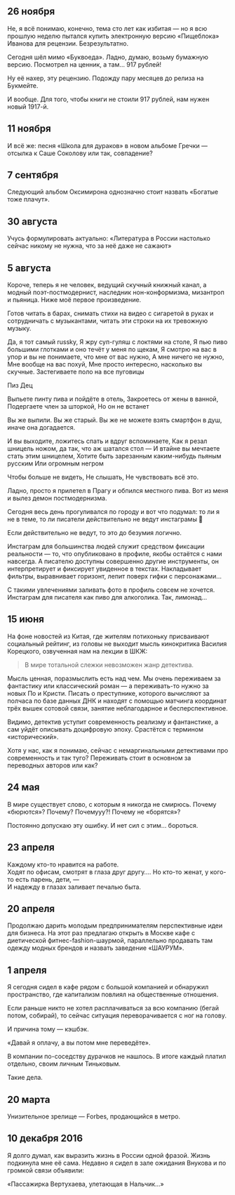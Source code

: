 
## 26 ноября
Не, я всё понимаю, конечно, тема сто лет как избитая — но я всю прошлую неделю пытался купить электронную версию «Пищеблока» Иванова для рецензии. Безрезультатно. 

Сегодня шёл мимо «Буквоеда». Ладно, думаю, возьму бумажную версию. Посмотрел на ценник, а там… 917 рублей!

Ну её нахер, эту рецензию. Подожду пару месяцев до релиза на Букмейте.

И вообще. ​​Для того, чтобы книги не стоили 917 рублей, нам нужен новый 1917-й.

## 11 ноября
И всё же: песня «Школа для дураков» в новом альбоме Гречки — отсылка к Саше Соколову или так, совпадение?

## 7 сентября
Следующий альбом Оксимирона однозначно стоит назвать «Богатые тоже плачут».

## 30 августа
Учусь формулировать актуально: «Литература в России настолько сейчас никому не нужна, что за неё даже не сажают»

## 5 августа
Короче, теперь я не человек, ведущий скучный книжный канал, а модный поэт-постмодернист, наследник нон-конформизма, мизантроп и пьяница. Ниже моё первое произведение.

Готов читать в барах, снимать стихи на видео с сигаретой в руках и сотрудничать с музыкантами, читать эти строки на их тревожную музыку.

Да, я тот самый russky,
Я жру суп-гуляш с локтями на столе,
Я пью пиво большими глотками и оно течёт у меня по щекам,
Я смотрю на вас в упор и вы не понимаете, что мне от вас нужно,
А мне ничего не нужно,
Мне вообще на вас похуй,
Мне просто интересно, насколько вы скучные.
Застегиваете поло на все пуговицы

Пиз
Дец 

Выпьете пинту пива и пойдёте в отель,
Закроетесь от жены в ванной,
Подергаете член за шторкой,
Но он не встанет

Вы же выпили.
Вы же старый.
Вы же не можете взять смартфон в душ, иначе она догадается.

И вы выходите, ложитесь спать и вдруг вспоминаете,
Как я резал шницель ножом, да так, что аж шатался стол —
И втайне вы мечтаете стать этим шницелем,
Хотите быть зарезанным каким-нибудь пьяным русским 
Или огромным негром

Чтобы больше не видеть,
Не слышать,
Не чувствовать всё это.

Ладно, просто я прилетел в Прагу и обпился местного пива. Вот из меня и вылез демон постмодернизма.

Сегодня весь день прогуливался по городу и вот что подумал: то ли я не в теме, то ли писатели действительно не ведут инстаграмы 🤔

Если действительно не ведут, то это до безумия логично.

Инстаграм для большинства людей служит средством фиксации реальности — то, что опубликовано в профиле, якобы остаётся с нами навсегда. А писателю доступны совершенно другие инструменты, он интерпретирует и фиксирует увиденное в текстах. Накладывает фильтры, выравнивает горизонт, лепит поверх гифки с персонажами...

С такими увлечениями заливать фото в профиль совсем не хочется. Инстаграм для писателя как пиво для алкоголика. Так, лимонад...

## 15 июня
На фоне новостей из Китая, где жителям потихоньку присваивают социальный рейтинг, из головы не выходит мысль кинокритика Василия Корецкого, озвученная нам на лекции в ШКЖ:

> В мире тотальной слежки невозможен жанр детектива.

Мысль ценная, поразмыслить есть над чем. Мы очень переживаем за фантастику или классический роман — а переживать-то нужно за новых По и Кристи. Писать о преступнике, которого вычисляют за полчаса по базе данных ДНК и находят с помощью матчинга координат трёх вышек сотовой связи, занятие неблагодарное и бесперспективное.

Видимо, детектив уступит современность реализму и фантанстике, а сам уйдёт описывать доцифровую эпоху. Срастётся с термином «исторический».

Хотя у нас, как я понимаю, сейчас с немаргинальными детективами про современность и так туго? Переживать стоит в основном за переводных авторов или как?

## 24 мая
В мире существует слово, с которым я никогда не смирюсь. Почему «бюрются»? Почему? Почемууу?! Почему не «борятся»?

Постоянно допускаю эту ошибку. И нет сил с этим…  бороться.

## 23 апреля
Каждому кто-то нравится на работе.  
Ходят по офисам, смотрят в глаза друг другу…. 
Но кто-то женат, у кого-то есть парень, дети, —  
И надежду в глазах заливает печалью быта.

## 20 апреля
Продолжаю дарить молодым предпринимателям перспективные идеи для бизнеса. На этот раз предлагаю открыть в Москве кафе с диетической фитнес-fashion-шаурмой, параллельно продавать там одежду модных брендов и назвать заведение «ШАУРУМ».

## 1 апреля
Я сегодня сидел в кафе рядом с большой компанией и обнаружил пространство, где капитализм повлиял на общественные отношения.

Если раньше никто не хотел расплачиваться за всю компанию (бегай потом, собирай), то сейчас ситуация переворачивается с ног на голову.

И причина тому — кэшбэк. 

«Давай я оплачу, а вы потом мне переведёте».

В компании по-соседству дурачков не нашлось. В итоге каждый платил отдельно, своим личным Тиньковым.

Такие дела.

## 20 марта
Унизительное зрелище — Forbes, продающийся в метро.

## 10 декабря 2016
Я долго думал, как выразить жизнь в России одной фразой. Жизнь подкинула мне её сама. Недавно я сидел в зале ожидания Внукова и по громкой связи объявили:

«Пассажирка Вертухаева, улетающая в Нальчик...»